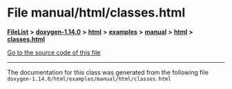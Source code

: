

# File manual/html/classes.html



[**FileList**](files.md) **>** [**doxygen-1.14.0**](dir_9d5bad020669189c90cda983471be5d0.md) **>** [**html**](dir_05d1fd8a7cdd04f638f8b23196de02e2.md) **>** [**examples**](dir_aa52e73a32d193037813a53dcfe817b6.md) **>** [**manual**](dir_cffcf8ecdc9e4351f3d375d77f7d7b79.md) **>** [**html**](dir_c841af69762a58cc9952eb769df9ebbd.md) **>** [**classes.html**](manual_2html_2classes_8html.md)

[Go to the source code of this file](manual_2html_2classes_8html_source.md)





































































------------------------------
The documentation for this class was generated from the following file `doxygen-1.14.0/html/examples/manual/html/classes.html`

